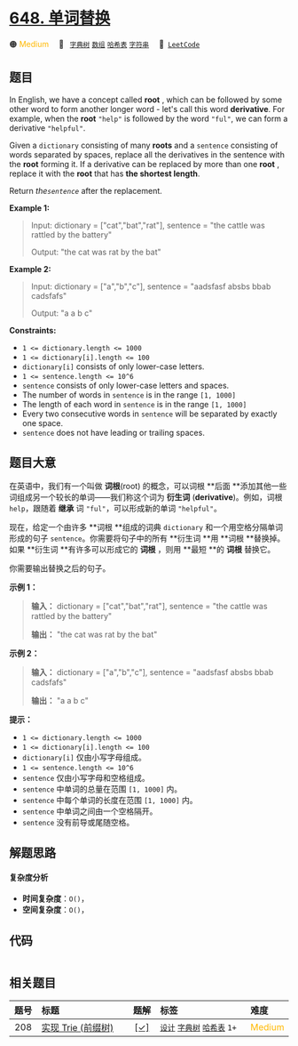 # [648. 单词替换](https://leetcode.com/problems/replace-words)

🟠 <font color=#ffb800>Medium</font>&emsp; 🔖&ensp; [`字典树`](/leetcode/outline/tag/trie.md) [`数组`](/leetcode/outline/tag/array.md) [`哈希表`](/leetcode/outline/tag/hash-table.md) [`字符串`](/leetcode/outline/tag/string.md)&emsp; 🔗&ensp;[`LeetCode`](https://leetcode.com/problems/replace-words)

## 题目

In English, we have a concept called **root** , which can be followed by some
other word to form another longer word - let's call this word **derivative**.
For example, when the **root** `"help"` is followed by the word `"ful"`, we
can form a derivative `"helpful"`.

Given a `dictionary` consisting of many **roots** and a `sentence` consisting
of words separated by spaces, replace all the derivatives in the sentence with
the **root** forming it. If a derivative can be replaced by more than one
**root** , replace it with the **root** that has **the shortest length**.

Return _the`sentence`_ after the replacement.



**Example 1:**

> Input: dictionary = ["cat","bat","rat"], sentence = "the cattle was rattled by the battery"
> 
> Output: "the cat was rat by the bat"

**Example 2:**

> Input: dictionary = ["a","b","c"], sentence = "aadsfasf absbs bbab cadsfafs"
> 
> Output: "a a b c"

**Constraints:**

  * `1 <= dictionary.length <= 1000`
  * `1 <= dictionary[i].length <= 100`
  * `dictionary[i]` consists of only lower-case letters.
  * `1 <= sentence.length <= 10^6`
  * `sentence` consists of only lower-case letters and spaces.
  * The number of words in `sentence` is in the range `[1, 1000]`
  * The length of each word in `sentence` is in the range `[1, 1000]`
  * Every two consecutive words in `sentence` will be separated by exactly one space.
  * `sentence` does not have leading or trailing spaces.


## 题目大意

在英语中，我们有一个叫做 **词根**(root) 的概念，可以词根 **后面  **添加其他一些词组成另一个较长的单词——我们称这个词为 **衍生词**
(**derivative**)。例如，词根 `help`，跟随着 **继承** 词 `"ful"`，可以形成新的单词 `"helpful"`。

现在，给定一个由许多 **词根  **组成的词典 `dictionary` 和一个用空格分隔单词形成的句子 `sentence`。你需要将句子中的所有
**衍生词  **用 **词根  **替换掉。如果 **衍生词  **有许多可以形成它的 **词根** ，则用 **最短  **的 **词根** 替换它。

你需要输出替换之后的句子。



**示例 1：**

> 
> 
> 
> 
> 
> **输入：** dictionary = ["cat","bat","rat"], sentence = "the cattle was rattled by the battery"
> 
> **输出：** "the cat was rat by the bat"
> 
> 

**示例 2：**

> 
> 
> 
> 
> 
> **输入：** dictionary = ["a","b","c"], sentence = "aadsfasf absbs bbab cadsfafs"
> 
> **输出：** "a a b c"
> 
> 



**提示：**

  * `1 <= dictionary.length <= 1000`
  * `1 <= dictionary[i].length <= 100`
  * `dictionary[i]` 仅由小写字母组成。
  * `1 <= sentence.length <= 10^6`
  * `sentence` 仅由小写字母和空格组成。
  * `sentence` 中单词的总量在范围 `[1, 1000]` 内。
  * `sentence` 中每个单词的长度在范围 `[1, 1000]` 内。
  * `sentence` 中单词之间由一个空格隔开。
  * `sentence` 没有前导或尾随空格。




## 解题思路

#### 复杂度分析

- **时间复杂度**：`O()`，
- **空间复杂度**：`O()`，

## 代码

```javascript

```

## 相关题目

<!-- prettier-ignore -->
| 题号 | 标题 | 题解 | 标签 | 难度 |
| :------: | :------ | :------: | :------ | :------ |
| 208 | [实现 Trie (前缀树)](https://leetcode.com/problems/implement-trie-prefix-tree) | [[✓]](https://2xiao.github.io/leetcode-js/leetcode/problem/0208) |  [`设计`](/leetcode/outline/tag/design.md) [`字典树`](/leetcode/outline/tag/trie.md) [`哈希表`](/leetcode/outline/tag/hash-table.md) `1+` | <font color=#ffb800>Medium</font> |

<style>
.blue {
    background-color: #096dd9;
    padding: 0.25rem 0.5rem;
    margin: 0;
    font-size: 0.85em;
    border-radius: 3px;
    color: white;
    font-weight: 500;
}
table th:first-of-type { width: 10%; }
table th:nth-of-type(2) { width: 35%; }
table th:nth-of-type(3) { width: 10%; }
table th:nth-of-type(4) { width: 35%; }
table th:nth-of-type(5) { width: 10%; }
</style>
